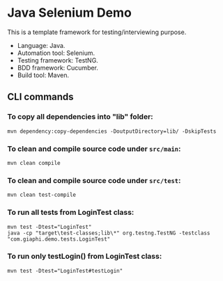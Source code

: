  # Java Selenium Demo
 This is a template framework for testing/interviewing purpose.
- Language: Java.
- Automation tool: Selenium.
- Testing framework: TestNG.
- BDD framework: Cucumber.
- Build tool: Maven.

## CLI commands
### To copy all dependencies into "lib" folder:
```
mvn dependency:copy-dependencies -DoutputDirectory=lib/ -DskipTests
```

### To clean and compile source code under `src/main`:
```
mvn clean compile
```

### To clean and compile source code under `src/test`:
```
mvn clean test-compile
```

### To run all tests from LoginTest class:
```
mvn test -Dtest="LoginTest"
java -cp "target\test-classes;lib\*" org.testng.TestNG -testclass "com.giaphi.demo.tests.LoginTest"
```

### To run only testLogin() from LoginTest class:
```
mvn test -Dtest="LoginTest#testLogin"
```
